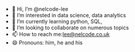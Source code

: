 - 👋 Hi, I’m @nelcode-lee
- 👀 I’m interested in data science, data analytics
- 🌱 I’m currently learning python, SQL, 
- 💞️ I’m looking to collaborate on numerous topics 
- 📫 How to reach me:lee@nelcode.co.uk
- 😄 Pronouns: him, he and his


<!---
nelcode-lee/nelcode-lee is a ✨ special ✨ repository because its `README.md` (this file) appears on your GitHub profile.
You can click the Preview link to take a look at your changes.
--->
